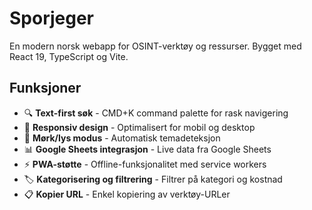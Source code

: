 # Sporjeger

En modern norsk webapp for OSINT-verktøy og ressurser. Bygget med React 19, TypeScript og Vite.

## Funksjoner

- 🔍 **Text-first søk** - CMD+K command palette for rask navigering
- 📱 **Responsiv design** - Optimalisert for mobil og desktop
- 🌙 **Mørk/lys modus** - Automatisk temadeteksjon
- 📊 **Google Sheets integrasjon** - Live data fra Google Sheets
- ⚡ **PWA-støtte** - Offline-funksjonalitet med service workers
- 🏷️ **Kategorisering og filtrering** - Filtrer på kategori og kostnad
- 📋 **Kopier URL** - Enkel kopiering av verktøy-URLer

